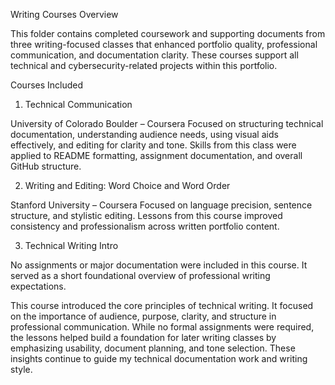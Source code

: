 Writing Courses Overview

This folder contains completed coursework and supporting documents from three writing-focused classes that enhanced portfolio quality, professional communication, and documentation clarity. These courses support all technical and cybersecurity-related projects within this portfolio.

Courses Included
1. Technical Communication

University of Colorado Boulder – Coursera
Focused on structuring technical documentation, understanding audience needs, using visual aids effectively, and editing for clarity and tone. Skills from this class were applied to README formatting, assignment documentation, and overall GitHub structure.

2. Writing and Editing: Word Choice and Word Order

Stanford University – Coursera
Focused on language precision, sentence structure, and stylistic editing. Lessons from this course improved consistency and professionalism across written portfolio content.

3. Technical Writing Intro

No assignments or major documentation were included in this course. It served as a short foundational overview of professional writing expectations.

This course introduced the core principles of technical writing. It focused on the importance of audience, purpose, clarity, and structure in professional communication. While no formal assignments were required, the lessons helped build a foundation for later writing classes by emphasizing usability, document planning, and tone selection. These insights continue to guide my technical documentation work and writing style.